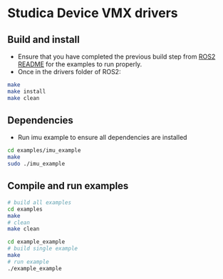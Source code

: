 # Studica Device VMX drivers
## Build and install
* Ensure that you have completed the previous build step from [ROS2 README](https://github.com/Studica-Robotics/ROS2/blob/main/README.md) for the examples to run properly. 
* Once in the drivers folder of ROS2:
``` bash
make
make install
make clean
```

## Dependencies
* Run imu example to ensure all dependencies are installed
```bash
cd examples/imu_example
make
sudo ./imu_example
```

## Compile and run examples
``` bash
# build all examples
cd examples
make
# clean
make clean
```
``` bash
cd example_example
# build single example
make
# run example
./example_example
```
